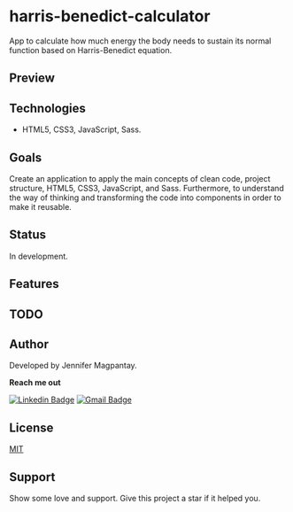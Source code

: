 # harris-benedict-calculator

 App to calculate how much energy the body needs to sustain its normal function based on Harris-Benedict equation.

## Preview

## Technologies

- HTML5, CSS3, JavaScript, Sass.

## Goals

Create an application to apply the main concepts of clean code, project structure, HTML5, CSS3, JavaScript, and Sass. Furthermore, to understand the way of thinking and transforming the code into components in order to make it reusable.

## Status

In development.

## Features

## TODO

## Author

Developed by Jennifer Magpantay.

**Reach me out** 

[![Linkedin Badge](https://img.shields.io/badge/-Jennifer-blue?style=flat-square&logo=Linkedin&logoColor=white&link=https://www.linkedin.com/in/jennifermagpantay/)](https://www.linkedin.com/in/jennifermagpantay/) [![Gmail Badge](https://img.shields.io/badge/-jennifer.magpantay@gmail.com-c14438?style=flat-square&logo=Gmail&logoColor=white&link=mailto:jennifer.magpantay@gmail.com)](mailto:jennifer.magpantay@gmail.com)

## License

[MIT](https://choosealicense.com/licenses/mit/)

## Support

Show some love and support. Give this project a star if it helped you.
